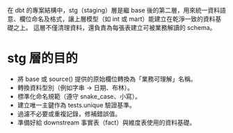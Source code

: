 在 dbt 的專案結構中，stg（staging）層是繼 base 後的第二層，用來統一資料語意、欄位命名及格式，讓上層模型（如 int 或 mart）能建立在乾淨一致的資料基礎之上。
這層不僅清理資料，還負責為每張表建立可被業務解讀的 schema。​

# stg 層的目的

- 將 base 或 source() 提供的原始欄位轉換為「業務可理解」名稱。
- 轉換資料型別（例如字串 → 日期、布林）。
- 標準化命名規範（遵守 snake_case、小寫）。
- 建立唯一主鍵作為 tests.unique 驗證基準。
- 過濾不必要或重複記錄，修補錯誤值。
- 準備好給 downstream 事實表（fact）與維度表使用的資料基礎。
